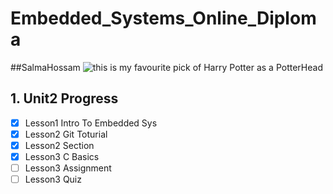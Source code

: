 # Embedded_Systems_Online_Diploma
##SalmaHossam
![ this is my favourite pick of Harry Potter as a PotterHead](https://i.pinimg.com/564x/50/3f/27/503f27b9df37e531110d38bf0fb331d3.jpg)
## 1. Unit2 Progress  
- [x] Lesson1 Intro To Embedded Sys
- [x] Lesson2 Git Toturial
- [x] Lesson2 Section
- [x] Lesson3 C Basics
- [ ] Lesson3 Assignment
- [ ] Lesson3 Quiz
